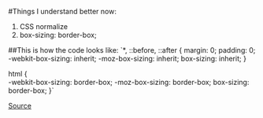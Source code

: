 #Things I understand better now:

1) CSS normalize
2) box-sizing: border-box;

##This is how the code looks like:
`*,
::before,
::after {
    margin: 0;
    padding: 0;    
    -webkit-box-sizing: inherit;
    -moz-box-sizing: inherit;
    box-sizing: inherit;
}

html {    
    -webkit-box-sizing: border-box;
    -moz-box-sizing: border-box;
    box-sizing: border-box;
}`

[Source](https://css-tricks.com/box-sizing/)